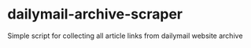 # dailymail-archive-scraper
Simple script for collecting all article links from dailymail website archive
